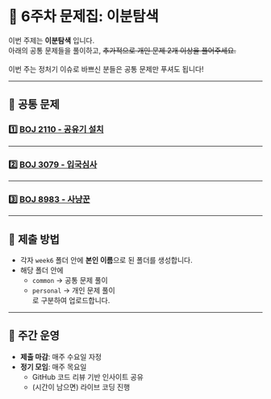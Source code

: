 # 📘 6주차 문제집: 이분탐색

이번 주제는 **이분탐색** 입니다.  
아래의 공통 문제들을 풀이하고, ~~추가적으로 개인 문제 2개 이상을 풀어주세요.~~
<br/>
<br/>
이번 주는 정처기 이슈로 바쁘신 분들은 공통 문제만 푸셔도 됩니다!

---

## 📂 공통 문제

### 1️⃣ [BOJ 2110 - 공유기 설치](https://www.acmicpc.net/problem/2110)


--- 

### 2️⃣ [BOJ 3079 - 입국심사](https://www.acmicpc.net/problem/3079)


---

### 3️⃣ [BOJ 8983 - 사냥꾼](https://www.acmicpc.net/problem/8983)


---

## 📝 제출 방법
- 각자 `week6` 폴더 안에 **본인 이름**으로 된 폴더를 생성합니다.  
- 해당 폴더 안에  
  - `common` → 공통 문제 풀이  
  - `personal` → 개인 문제 풀이  
  로 구분하여 업로드합니다.  

---

## 📅 주간 운영
- **제출 마감**: 매주 수요일 자정  
- **정기 모임**: 매주 목요일  
  - GitHub 코드 리뷰 기반 인사이트 공유  
  - (시간이 남으면) 라이브 코딩 진행
